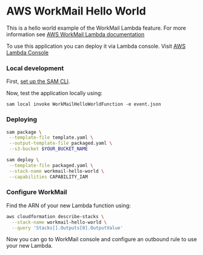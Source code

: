 # AWS WorkMail Hello World

This is a hello world example of the WorkMail Lambda feature. For more information see [AWS WorkMail Lambda documentation](https://docs.aws.amazon.com/workmail/latest/adminguide/lambda.html)

To use this application you can deploy it via Lambda console. Visit [AWS Lambda Console](https://console.aws.amazon.com/lambda/home?region=us-east-1#/create?firstrun=true&tab=serverlessApps)

### Local development

First, [set up the SAM CLI](https://github.com/awslabs/aws-sam-cli/blob/develop/docs/installation.rst).

Now, test the application locally using:

`sam local invoke WorkMailHelloWorldFunction -e event.json`

### Deploying

```bash
sam package \
 --template-file template.yaml \
 --output-template-file packaged.yaml \
 --s3-bucket $YOUR_BUCKET_NAME
```

```bash
sam deploy \
 --template-file packaged.yaml \
 --stack-name workmail-hello-world \
 --capabilities CAPABILITY_IAM
```

### Configure WorkMail
Find the ARN of your new Lambda function using:

```bash
aws cloudformation describe-stacks \
  --stack-name workmail-hello-world \
  --query 'Stacks[].Outputs[0].OutputValue'
```

Now you can go to WorkMail console and configure an outbound rule to use your new Lambda.

